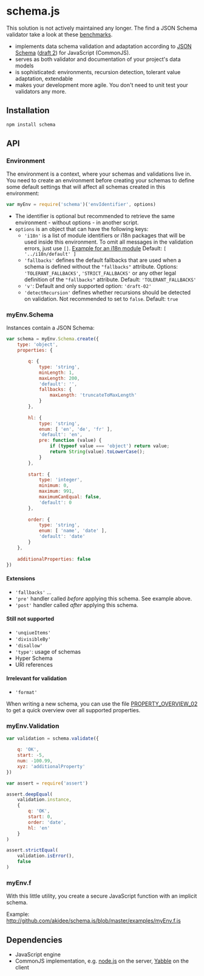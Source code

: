 # schema.js

This solution is not actively maintained any longer. The find a JSON Schema validator take a look at these
[benchmarks](https://github.com/Muscula/json-schema-benchmark).

* implements data schema validation and adaptation according to [JSON Schema](http://json-schema.org/) ([draft 2](http://tools.ietf.org/html/draft-zyp-json-schema-02)) for JavaScript (CommonJS).
* serves as both validator and documentation of your project's data models
* is sophisticated: environments, recursion detection, tolerant value adaptation, extendable
* makes your development more agile. You don't need to unit test your validators any more.

## Installation

```sh
npm install schema
```

## API

### Environment

The environment is a context, where your schemas and validations live in. You need to create an environment before creating your schemas to define some default settings that will affect all schemas created in this environment:

```js
var myEnv = require('schema')('envIdentifier', options)
```

* The identifier is optional but recommended to retrieve the same environment - without options - in another script.
* `options` is an object that can have the following keys:
  * `'i18n'` is a list of module identifiers or i18n packages that will be used inside this environment. To omit all messages in the validation errors, just use `[]`. [Example for an i18n module](http://github.com/akidee/schema.js/blob/master/i18n/default.js)
Default: `[ '../i18n/default' ]`
  * `'fallbacks'` defines the default fallbacks that are used when a schema is defined without the `"fallbacks"` attribute. Options: `'TOLERANT_FALLBACKS'`, `'STRICT_FALLBACKS'` or any other legal definition of the `"fallbacks"` attribute. Default: `'TOLERANT_FALLBACKS'`
  * `'v'`: Default and only supported option: `'draft-02'`
  * `'detectRecursion'` defines whether recursions should be detected on validation. Not recommended to set to `false`. Default: `true`

### myEnv.Schema

Instances contain a JSON Schema:
	
```js
var schema = myEnv.Schema.create({
	type: 'object',
	properties: {

		q: {
			type: 'string',
			minLength: 1,
			maxLength: 200,
			'default': '',
			fallbacks: {
				maxLength: 'truncateToMaxLength'
			}
		},
		
		hl: {
			type: 'string',
			enum: [ 'en', 'de', 'fr' ],
			'default': 'en',
			pre: function (value) {
				if (typeof value === 'object') return value;
				return String(value).toLowerCase();
			}
		},
		
		start: {
			type: 'integer',
			minimum: 0,
			maximum: 991,
			maximumCanEqual: false,
			'default': 0
		},
		
		order: {
			type: 'string',
			enum: [ 'name', 'date' ],
			'default': 'date'
		}
	},
	
	additionalProperties: false
})
```

#### Extensions

* `'fallbacks'` ...
* `'pre'` handler called _before_ applying this schema. See example above.
* `'post'` handler called _after_ applying this schema.

#### Still not supported

* `'unqiueItems'`
* `'divisibleBy'`
* `'disallow'`
* `'type'`: usage of schemas
* Hyper Schema
* URI references

#### Irrelevant for validation

* `'format'`

When writing a new schema, you can use the file [PROPERTY_OVERVIEW_02](http://github.com/akidee/schema.js/blob/master/PROPERTY_OVERVIEW_02) to get a quick overview over all supported properties.

### myEnv.Validation

```js
var validation = schema.validate({

	q: 'OK',
	start: -5,
	num: -100.99,
	xyz: 'additionalProperty'
})

var assert = require('assert')

assert.deepEqual(
	validation.instance,
	{
		q: 'OK',
		start: 0,
		order: 'date',
		hl: 'en'
	}
)

assert.strictEqual(
	validation.isError(),
	false
)
```

### myEnv.f

With this little utility, you create a secure JavaScript function with an implicit schema.

Example: http://github.com/akidee/schema.js/blob/master/examples/myEnv.f.js

## Dependencies

* JavaScript engine
* CommonJS implementation, e.g. [node.js](http://nodejs.org/) on the server, [Yabble](http://github.com/akidee/yabble) on the client
